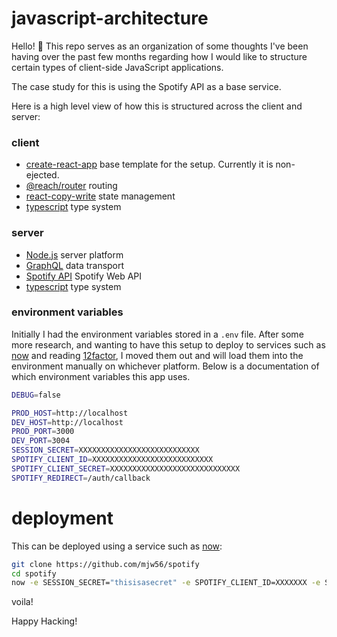 javascript-architecture
=======================

Hello! 👋 This repo serves as an organization of some thoughts I've been having over the past
few months regarding how I would like to structure certain types of client-side JavaScript applications.

The case study for this is using the Spotify API as a base service.

Here is a high level view of how this is structured across the client and server:

### client

- [create-react-app](https://github.com/facebook/create-react-app) base template for the setup. Currently it is non-ejected.
- [@reach/router](https://github.com/reach/router) routing
- [react-copy-write](https://github.com/aweary/react-copy-write) state management
- [typescript](https://github.com/Microsoft/TypeScript) type system

### server

- [Node.js](https://github.com/nodejs/node) server platform
- [GraphQL](https://github.com/graphql/graphql-js) data transport
- [Spotify API](https://developer.spotify.com/documentation/web-api/) Spotify Web API
- [typescript](https://github.com/Microsoft/TypeScript) type system

### environment variables

Initially I had the environment variables stored in a `.env` file. After some more research, and wanting to have this setup to deploy to services such as [now](https://zeit.co/now) and reading [12factor](https://12factor.net/config), I moved them out and will load them into the environment manually on whichever platform. Below is a documentation of which environment variables this app uses.

```bash
DEBUG=false

PROD_HOST=http://localhost
DEV_HOST=http://localhost
PROD_PORT=3000
DEV_PORT=3004
SESSION_SECRET=XXXXXXXXXXXXXXXXXXXXXXXXXXX
SPOTIFY_CLIENT_ID=XXXXXXXXXXXXXXXXXXXXXXXXXXX
SPOTIFY_CLIENT_SECRET=XXXXXXXXXXXXXXXXXXXXXXXXXXXXX
SPOTIFY_REDIRECT=/auth/callback
```

# deployment

This can be deployed using a service such as [now](https://zeit.co/now):

```bash
git clone https://github.com/mjw56/spotify
cd spotify
now -e SESSION_SECRET="thisisasecret" -e SPOTIFY_CLIENT_ID=XXXXXXX -e SPOTIFY_CLIENT_SECRET=XXXXXXX -e SPOTIFY_REDIRECT=XXXXXXX -e JWT_SECRET="XXXXXXX" -e MONGO_DB_URI_PROD="XXXXXXX" -e JWT_ISSUER=XXXXXXX-e JWT_AUDIENCE=XXXXXXX
```

voila!

Happy Hacking!